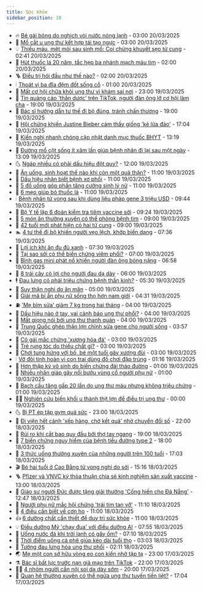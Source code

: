 ```yaml
---
title: Sức khỏe
sidebar_position: 10
---
```


<!-- vnexpress-suc-khoe:START -->
- 🔥 [Bé gái bỏng do nghịch vòi nước nóng lạnh](https://vnexpress.net/be-gai-bong-do-nghich-voi-nuoc-nong-lanh-4863556.html) - 03:00 20/03/2025
- 🥰 [Mổ cắt u ung thư kết hợp tái tạo ngực](https://vnexpress.net/mo-cat-u-ung-thu-ket-hop-tai-tao-nguc-4863540.html) - 03:00 20/03/2025
- 💡 [Thiếu máu, mệt mỏi sau sinh mổ: Coi chừng khuyết sẹo tử cung](https://vnexpress.net/thieu-mau-met-moi-sau-sinh-mo-coi-chung-khuyet-seo-tu-cung-4863014.html) - 02:41 20/03/2025
- 🤗 [Hút thuốc lá 20 năm, tắc hẹp ba nhánh mạch máu tim](https://vnexpress.net/hut-thuoc-la-20-nam-tac-hep-ba-nhanh-mach-mau-tim-4863542.html) - 02:00 20/03/2025
- 🪜 [Điều trị hói đầu như thế nào?](https://vnexpress.net/dieu-tri-hoi-dau-nhu-the-nao-4863306.html) - 02:00 20/03/2025
- 🕯 [Thoát vị ba đĩa đệm đốt sống cổ](https://vnexpress.net/thoat-vi-ba-dia-dem-dot-song-co-4863383.html) - 01:00 20/03/2025
- 🤭 [Mất cơ hội chữa khỏi ung thư vì khám sai nơi](https://vnexpress.net/mat-co-hoi-chua-khoi-ung-thu-vi-kham-sai-noi-4861903.html) - 23:00 19/03/2025
- 👀 [Tin quảng cáo &#39;thần dược&#39; trên TikTok, người đàn ông lỡ cơ hội làm cha](https://vnexpress.net/tin-quang-cao-than-duoc-tren-tiktok-nguoi-dan-ong-lo-co-hoi-lam-cha-4862846.html) - 19:00 19/03/2025
- 🌋 [Bác sĩ hướng dẫn tư thế đi bộ đúng, tránh chấn thương](https://vnexpress.net/bac-si-huong-dan-tu-the-di-bo-dung-tranh-chan-thuong-4859027.html) - 19:00 19/03/2025
- 🫶 [Hội chứng khiến Justine Bieber cảm thấy giống &#39;kẻ lừa đảo&#39;](https://vnexpress.net/hoi-chung-khien-justine-bieber-cam-thay-giong-ke-lua-dao-4862924.html) - 17:04 19/03/2025
- 🦆 [Kiến nghị nhanh chóng cập nhật danh mục thuốc BHYT](https://vnexpress.net/kien-nghi-nhanh-chong-cap-nhat-danh-muc-thuoc-bhyt-4863445.html) - 13:19 19/03/2025
- 🚀 [Đường mổ cột sống ít xâm lấn giúp bệnh nhân đi lại sau một ngày](https://vnexpress.net/duong-mo-cot-song-it-xam-lan-giup-benh-nhan-di-lai-sau-mot-ngay-4862978.html) - 13:09 19/03/2025
- 🌜 [Ngáp nhiều có phải dấu hiệu đột quỵ?](https://vnexpress.net/ngap-nhieu-co-phai-dau-hieu-dot-quy-4863227.html) - 12:00 19/03/2025
- 🧰 [Ăn uống, sinh hoạt thế nào khi còn một quả thận?](https://vnexpress.net/an-uong-sinh-hoat-the-nao-khi-con-mot-qua-than-4863313.html) - 11:00 19/03/2025
- 💫 [Dấu hiệu nhận biết bệnh xơ phổi](https://vnexpress.net/dau-hieu-nhan-biet-benh-xo-phoi-4863292.html) - 11:00 19/03/2025
- 🌝 [5 đồ uống góp phần tăng cường sinh lý nữ](https://vnexpress.net/5-do-uong-gop-phan-tang-cuong-sinh-ly-nu-4863206.html) - 11:00 19/03/2025
- 🗽 [6 mẹo giúp bỏ thuốc lá](https://vnexpress.net/6-meo-giup-bo-thuoc-la-4863176.html) - 11:00 19/03/2025
- 🕯 [Bệnh nhân tử vong sau khi dùng liệu pháp gene 3 triệu USD](https://vnexpress.net/benh-nhan-tu-vong-sau-khi-dung-lieu-phap-gene-3-trieu-usd-4863372.html) - 09:44 19/03/2025
- 🦅 [Bộ Y tế lập 6 đoàn kiểm tra tiêm vaccine sởi](https://vnexpress.net/bo-y-te-lap-6-doan-kiem-tra-tiem-vaccine-soi-4863336.html) - 09:24 19/03/2025
- 🦆 [5 món ăn thường xuyên có thể phòng bệnh tim](https://vnexpress.net/5-mon-an-thuong-xuyen-co-the-phong-benh-tim-4863283.html) - 09:00 19/03/2025
- 🎊 [42 tuổi mới phát hiện có hai tử cung](https://vnexpress.net/42-tuoi-moi-phat-hien-co-hai-tu-cung-4862862.html) - 09:00 19/03/2025
- 🏊 [4 tư thế đi bộ khiến người vẹo lệch, khớp biến dạng](https://vnexpress.net/4-tu-the-di-bo-khien-nguoi-veo-lech-khop-bien-dang-4862677.html) - 07:36 19/03/2025
- 📝 [Lợi ích khi ăn đu đủ xanh](https://vnexpress.net/loi-ich-khi-an-du-du-xanh-4863122.html) - 07:30 19/03/2025
- 💯 [Tại sao sởi có thể biến chứng viêm phổi?](https://vnexpress.net/tai-sao-soi-co-the-bien-chung-viem-phoi-4863266.html) - 07:00 19/03/2025
- 🌊 [Bình gas mini phát nổ khiến người đàn ông bỏng nặng](https://vnexpress.net/binh-gas-mini-phat-no-khien-nguoi-dan-ong-bong-nang-4863059.html) - 06:58 19/03/2025
- 🚀 [8 trái cây có lợi cho người đau dạ dày](https://vnexpress.net/8-trai-cay-co-loi-cho-nguoi-dau-da-day-4863096.html) - 06:00 19/03/2025
- 🕴 [Đau lưng có phải triệu chứng bệnh thần kinh?](https://vnexpress.net/dau-lung-co-phai-trieu-chung-benh-than-kinh-4863101.html) - 05:30 19/03/2025
- 🗽 [Suy thận nghi do ăn mặn](https://vnexpress.net/suy-than-nghi-do-an-man-4863180.html) - 05:00 19/03/2025
- 🎡 [Giải mã bí ẩn phụ nữ sống thọ hơn nam giới](https://vnexpress.net/giai-ma-bi-an-phu-nu-song-tho-hon-nam-gioi-4862749.html) - 04:31 19/03/2025
- ⛽️ [&#39;Mẹ bỉm sữa&#39; giảm 7 kg trong hai tháng](https://vnexpress.net/me-bim-sua-giam-7-kg-trong-hai-thang-4863189.html) - 04:00 19/03/2025
- 🦆 [Dấu hiệu nào ở tay, vai cảnh báo ung thư phổi?](https://vnexpress.net/dau-hieu-nao-o-tay-vai-canh-bao-ung-thu-phoi-4863116.html) - 04:00 19/03/2025
- 🤩 [Mất giọng nói bởi ung thư thanh quản](https://vnexpress.net/mat-giong-noi-boi-ung-thu-thanh-quan-4863080.html) - 04:00 19/03/2025
- 🦒 [Trung Quốc ghép thận lợn chỉnh sửa gene cho người sống](https://vnexpress.net/trung-quoc-ghep-than-lon-chinh-sua-gene-cho-nguoi-song-4863118.html) - 03:57 19/03/2025
- 💫 [Cô gái mắc chứng &#39;xương hóa đá&#39;](https://vnexpress.net/co-gai-mac-chung-xuong-hoa-da-4863071.html) - 03:00 19/03/2025
- 🐘 [Trẻ rụng tóc do thiếu chất gì?](https://vnexpress.net/tre-rung-toc-do-thieu-chat-gi-4862999.html) - 03:00 19/03/2025
- 🚀 [Chơi tung hứng với bố, bé một tuổi gãy xương đùi](https://vnexpress.net/choi-tung-hung-voi-bo-be-mot-tuoi-gay-xuong-dui-4862991.html) - 03:00 19/03/2025
- 🕯 [Vỡ đôi tinh hoàn vì con trai dùng đồ chơi đập trúng](https://vnexpress.net/vo-doi-tinh-hoan-vi-con-trai-dung-do-choi-dap-trung-4863045.html) - 01:16 19/03/2025
- 🦏 [Hơn thập kỷ vô sinh do biến chứng đái tháo đường](https://vnexpress.net/hon-thap-ky-vo-sinh-do-bien-chung-dai-thao-duong-4862993.html) - 01:00 19/03/2025
- 🦄 [Nhiều nhân giáp gây nổi bướu vùng cổ người phụ nữ](https://vnexpress.net/nhieu-nhan-giap-gay-noi-buou-vung-co-nguoi-phu-nu-4862920.html) - 01:00 19/03/2025
- 🦒 [Bạch cầu tăng gấp 20 lần do ung thư máu nhưng không triệu chứng](https://vnexpress.net/bach-cau-tang-gap-20-lan-do-ung-thu-mau-nhung-khong-trieu-chung-4862874.html) - 01:00 19/03/2025
- 👨‍🏫 [Nghiên cứu biến khối u thành thịt lợn để điều trị ung thư](https://vnexpress.net/nghien-cuu-bien-khoi-u-thanh-thit-lon-de-dieu-tri-ung-thu-4862995.html) - 00:00 19/03/2025
- 🌜 [Bị PT ép tập gym quá sức](https://vnexpress.net/bi-pt-ep-tap-gym-qua-suc-4862236.html) - 23:00 18/03/2025
- 🚀 [Đi viện hết cảnh &#39;xếp hàng, chờ kết quả&#39; nhờ chuyển đổi số](https://vnexpress.net/di-vien-het-canh-xep-hang-cho-ket-qua-nho-chuyen-doi-so-4862770.html) - 22:00 18/03/2025
- 💃 [Rủi ro khi cắt bao quy đầu bởi thợ tay ngang](https://vnexpress.net/rui-ro-khi-cat-bao-quy-dau-boi-tho-tay-ngang-4862476.html) - 19:00 18/03/2025
- 💯 [7 biến chứng nguy hiểm của bệnh tiểu đường type 2](https://vnexpress.net/7-bien-chung-nguy-hiem-cua-benh-tieu-duong-type-2-vnepre-4862929.html) - 18:00 18/03/2025
- 🤔 [3 thức uống thường xuyên của những người trên 100 tuổi](https://vnexpress.net/3-thuc-uong-thuong-xuyen-cua-nhung-nguoi-tren-100-tuoi-4862449.html) - 17:03 18/03/2025
- 🎬 [Bé hai tuổi ở Cao Bằng tử vong nghi do sởi](https://vnexpress.net/be-hai-tuoi-o-cao-bang-tu-vong-nghi-do-soi-4862923.html) - 15:16 18/03/2025
- 🪜 [Pfizer và VNVC ký thỏa thuận chia sẻ kinh nghiệm sản xuất vaccine](https://vnexpress.net/pfizer-va-vnvc-ky-thoa-thuan-chia-se-kinh-nghiem-san-xuat-vaccine-4862973.html) - 13:00 18/03/2025
- 🦣 [Giáo sư người Đức được tặng giải thưởng &#39;Cống hiến cho Đà Nẵng&#39;](https://vnexpress.net/giao-su-nguoi-duc-duoc-tang-giai-thuong-cong-hien-cho-da-nang-4862965.html) - 12:47 18/03/2025
- 🧐 [Người phụ nữ mắc hội chứng &#39;trái tim tan vỡ&#39;](https://vnexpress.net/nguoi-phu-nu-mac-hoi-chung-trai-tim-tan-vo-4862900.html) - 11:10 18/03/2025
- 🤡 [4 điều cần biết về cơn ho](https://vnexpress.net/4-dieu-can-biet-ve-con-ho-4862670.html) - 11:00 18/03/2025
- 👍 [6 dưỡng chất cần thiết để duy trì sức khỏe](https://vnexpress.net/6-duong-chat-can-thiet-de-duy-tri-suc-khoe-4862638.html) - 11:00 18/03/2025
- 💡 [Điều dưỡng Mỹ &#39;chạy đua&#39; với điều dưỡng AI](https://vnexpress.net/dieu-duong-my-chay-dua-voi-dieu-duong-ai-4862826.html) - 07:55 18/03/2025
- 💯 [Uống nước đá khi trời lạnh có gây ốm?](https://vnexpress.net/uong-nuoc-da-khi-troi-lanh-co-gay-om-4858716.html) - 07:10 18/03/2025
- 🧠 [Thời điểm uống cà phê giúp kéo dài tuổi thọ](https://vnexpress.net/thoi-diem-uong-ca-phe-giup-keo-dai-tuoi-tho-4862453.html) - 03:03 18/03/2025
- 🎡 [Tưởng đau lưng hóa ung thư phổi](https://vnexpress.net/tuong-dau-lung-hoa-ung-thu-phoi-4862481.html) - 02:11 18/03/2025
- 🌏 [Mẹ một con sở hữu vòng eo con kiến nhờ tập tạ](https://vnexpress.net/me-mot-con-so-huu-vong-eo-con-kien-nho-tap-ta-4862174.html) - 23:00 17/03/2025
- ⚗️ [Bác sĩ bất lực trước nạn giả mạo trên TikTok](https://vnexpress.net/bac-si-bat-luc-truoc-nan-gia-mao-tren-tiktok-4861758.html) - 22:00 17/03/2025
- 👨‍🏫 [4 nhóm người cần nội soi dạ dày sớm](https://vnexpress.net/4-nhom-nguoi-can-noi-soi-da-day-som-vnepre-4861142.html) - 20:00 17/03/2025
- 🤖 [Quan hệ thường xuyên có thể ngừa ung thư tuyến tiền liệt?](https://vnexpress.net/quan-he-thuong-xuyen-co-the-ngua-ung-thu-tuyen-tien-liet-4861856.html) - 17:04 17/03/2025<!-- vnexpress-suc-khoe:END -->
